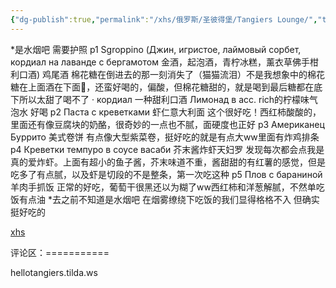 ```yaml
---
{"dg-publish":true,"permalink":"/xhs/俄罗斯/圣彼得堡/Tangiers Lounge/","tags":["rednote","圣彼得堡"],"updated":"2025-03-20T22:46:14.552+08:00"}
---
```


 

*是水烟吧 需要护照
p1 Sgroppino (Джин, игристое, лаймовый сорбет, кордиал на лаванде с бергамотом 金酒，起泡酒，青柠冰糕，薰衣草佛手柑利口酒)
鸡尾酒 棉花糖在倒进去的那一刻消失了（猫猫流泪）不是我想象中的棉花糖在上面酒在下面🤣，还蛮好喝的，偏酸，但棉花糖甜的，就是喝到最后糖都在底下所以太甜了喝不了
· кордиал 一种甜利口酒
Лимонад в асс. rich的柠檬味气泡水 好喝
p2 Паста с креветками 虾仁意大利面 这个很好吃！西红柿酸酸的，里面还有像豆腐块的奶酪，很奇妙的一点也不腻，面硬度也正好
p3 Американец Буррито 美式卷饼 有点像大型紫菜卷，挺好吃的就是有点大ww里面有炸鸡排条
p4 Креветки темпуро в соусе васаби 芥末酱炸虾天妇罗 发现每次都会点我是真的爱炸虾。上面有超小的鱼子酱，芥末味道不重，酱甜甜的有红薯的感觉，但是吃多了有点腻，以及虾是切段的不是整条，第一次吃这种
p5 Плов с бараниной 羊肉手抓饭 正常的好吃，葡萄干很黑还以为糊了ww西红柿和洋葱解腻，不然单吃饭有点油
*去之前不知道是水烟吧 在烟雾缭绕下吃饭的我们显得格格不入 但确实挺好吃的

[xhs](https://www.xiaohongshu.com/explore/6494a95f0000000012030d4f?xsec_token=ABBtF4aSZ5nTB_vzqqjB0nQNOxLaxO1kBEYzo-27uOBe0=&xsec_source=pc_user)

评论区：===========

hellotangiers.tilda.ws